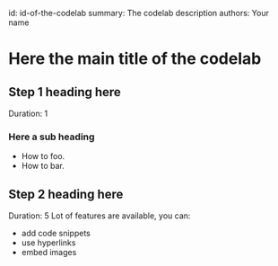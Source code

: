 id: id-of-the-codelab
summary: The codelab description
authors: Your name
# Here the main title of the codelab
<!-- ------------------------ -->
## Step 1 heading here 
Duration: 1
### Here a sub heading
- How to foo.
- How to bar.
<!-- ------------------------ -->
## Step 2 heading here 
Duration: 5
Lot of features are available, you can:
- add code snippets
- use hyperlinks
- embed images